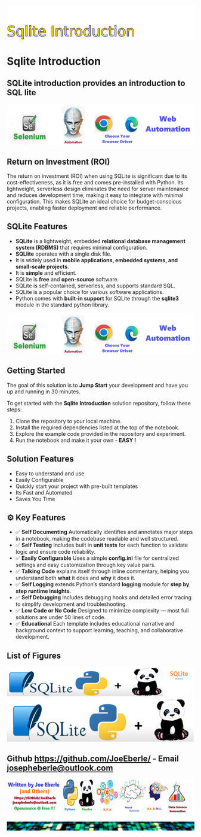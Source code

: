 ![Image image_filename](solution_sign.png)
    
# Sqlite Introduction 

## SQLite introduction provides an introduction to SQL lite

    
![Solution](code.png)

    


## Return on Investment (ROI)

The return on investment (ROI) when using SQLite is significant due to its cost-effectiveness, as it is free and comes pre-installed with Python. Its lightweight, serverless design eliminates the need for server maintenance and reduces development time, making it easy to integrate with minimal configuration. This makes SQLite an ideal choice for budget-conscious projects, enabling faster deployment and reliable performance.


## SQLite Features

- **SQLite** is a lightweight, embedded **relational database management system (RDBMS)** that requires minimal configuration.
- **SQLlite** operates with a single disk file. 
- It is widely used in **mobile applications, embedded systems, and small-scale projects**.
- It is **simple** and efficient.
- SQLite is **free** and **open-source** software. 
- SQLite is self-contained, serverless, and supports standard SQL.
- SQLite is a popular choice for various software applications.   
- Python comes with **built-in support** for SQLite through the **sqlite3** module in the standard python library. 

![Solution](code.png)

    
## Getting Started

The goal of this solution is to **Jump Start** your development and have you up and running in 30 minutes. 

To get started with the **Sqlite Introduction** solution repository, follow these steps:
1. Clone the repository to your local machine.
2. Install the required dependencies listed at the top of the notebook.
3. Explore the example code provided in the repository and experiment.
4. Run the notebook and make it your own - **EASY !**
    
## Solution Features

- Easy to understand and use  
- Easily Configurable 
- Quickly start your project with pre-built templates
- Its Fast and Automated
- Saves You Time 



## ⚙️ Key Features

- ✅ **Self Documenting** Automatically identifies and annotates major steps in a notebook, making the codebase readable and well structured.
- ✅ **Self Testing** Includes built in **unit tests** for each function to validate logic and ensure code reliability.
- ✅ **Easily Configurable** Uses a simple **config.ini** file for centralized settings and easy customization through key value pairs.
- ✅ **Talking Code** explains itself through inline commentary, helping you understand both **what** it does and **why** it does it.
- ✅ **Self Logging** extends Python’s standard **logging** module for **step by step runtime insights**.
- ✅ **Self Debugging** Includes debugging hooks and detailed error tracing to simplify development and troubleshooting.
- ✅ **Low Code or  No Code** Designed to minimize complexity — most full solutions are under 50 lines of code.
- ✅ **Educational** Each template includes educational narrative and background context to support learning, teaching, and collaborative development.

    
## List of Figures
 ![additional_image](SQLite_introduction.png)  <br>![additional_image](SQLLite.png)  <br>
    

## Github https://github.com/JoeEberle/ - Email  josepheberle@outlook.com 
    
![Developer](developer.png)

![Brand](brand.png)
    